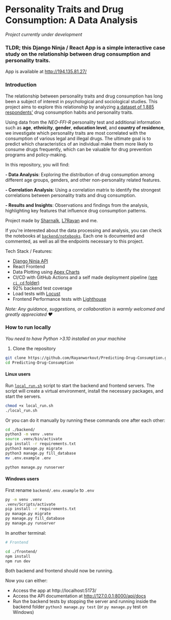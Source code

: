 # Personality Traits and Drug Consumption: A Data Analysis

_Project currently under development_

### TLDR; this Django Ninja / React App is a simple interactive case study on the relationship between drug consumption and personality traits.

App is available at http://194.135.81.27/

### Introduction

The relationship between personality traits and drug consumption has long been a subject of interest in psychological and sociological studies. This project aims to explore this relationship by analyzing [a dataset of 1,885 respondents'](https://www.kaggle.com/datasets/mexwell/drug-consumption-classification/data) drug consumption habits and personality traits.

Using data from the _NEO-FFI-R_ personality test and additional information such as **age**, **ethnicity**, **gender**, **education level**, and **country of residence**, we investigate which personality traits are most correlated with the consumption of various legal and illegal drugs. The ultimate goal is to predict which characteristics of an individual make them more likely to consume drugs frequently, which can be valuable for drug prevention programs and policy-making.

In this repository, you will find:

**- Data Analysis**: Exploring the distribution of drug consumption among different age groups, genders, and other non-personality related features.

**- Correlation Analysis**: Using a correlation matrix to identify the strongest correlations between personality traits and drug consumption.

**- Results and Insights**: Observations and findings from the analysis, highlighting key features that influence drug consumption patterns.

Project made by [Sharnalk](https://github.com/Sharnalk), [L7Rayan](https://github.com/l7rayan) and me.

If you're interested about the data processing and analysis, you can check the notebooks at [`backend/notebooks`](/backend/notebooks/README.md). Each one is documented and commented, as well as all the endpoints necessary to this project.

Tech Stack / Features:
 - [Django Ninja API](https://django-ninja.dev/)
 - React Frontend
 - Data Plotting using [Apex Charts](https://apexcharts.com/)
 - CI/CD with GitHub Actions and a self made deployment pipeline [(see `ci_cd` folder)](/ci_cd/README.md)
 - 92% backend test coverage
 - Load tests with [Locust](https://locust.io/)
 - Frontend Performance tests with [Lighthouse](https://developers.google.com/web/tools/lighthouse)


_Note: Any guidance, suggestions, or collaboration is warmly welcomed and greatly appreciated ♥️_


### How to run locally

_You need to have Python >3.10 installed on your machine_

1. Clone the repository

```bash
git clone https://github.com/Rayanworkout/Predicting-Drug-Consumption.git
cd Predicting-Drug-Consumption
```


#### Linux users

Run [`local_run.sh`](/local_run.sh) script to start the backend and frontend servers. The script will create a virtual environment, install the necessary packages, and start the servers.
    
```bash
chmod +x local_run.sh
./local_run.sh
```

Or you can do it manually by running these commands one after each other:

```bash
cd ./backend/
python3 -m venv .venv
source .venv/bin/activate
pip install -r requirements.txt
python3 manage.py migrate
python3 manage.py fill_database
mv .env.example .env

python manage.py runserver
```

#### Windows users

First rename `backend/.env.example` to `.env`

```bash
py -m venv .venv
.venv/Scripts/activate
pip install -r requirements.txt
py manage.py migrate
py manage.py fill_database
py manage.py runserver
```

In another terminal:

```bash
# Frontend

cd ./frontend/
npm install
npm run dev
```

Both backend and frontend should now be running.

Now you can either:

- Access the app at http://localhost:5173/
- Access the API documentation at http://127.0.0.1:8000/api/docs
- Run the backend tests by stopping the server and running inside the backend folder `python3 manage.py test` (or `py manage.py` test on Windows)